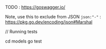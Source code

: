 TODO : https://goswagger.io/

Note, use this to exclude from JSON `json:"-"` : https://pkg.go.dev/encoding/json#Marshal

// Running tests

cd models
go test